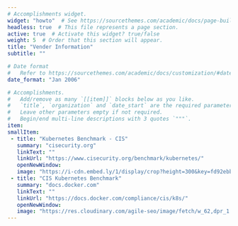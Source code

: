 ```yaml
---
# Accomplishments widget.
widget: "howto"  # See https://sourcethemes.com/academic/docs/page-builder/
headless: true  # This file represents a page section.
active: true  # Activate this widget? true/false
weight: 5  # Order that this section will appear.
title: "Vender Information"
subtitle: ""

# Date format
#   Refer to https://sourcethemes.com/academic/docs/customization/#date-format
date_format: "Jan 2006"

# Accomplishments.
#   Add/remove as many `[[item]]` blocks below as you like.
#   `title`, `organization` and `date_start` are the required parameters.
#   Leave other parameters empty if not required.
#   Begin/end multi-line descriptions with 3 quotes `"""`.
item:
smallItem: 
 - title: "Kubernetes Benchmark - CIS"
   summary: "cisecurity.org"
   linkText: ""
   linkUrl: "https://www.cisecurity.org/benchmark/kubernetes/"
   openNewWindow: 
   image: "https://i-cdn.embed.ly/1/display/crop?height=300&key=fd92ebbc52fc43fb98f69e50e7893c13&url=https%3A%2F%2Fwww.cisecurity.org%2Fwp-content%2Fthemes%2Fcis%2Fassets%2Fimages%2Ftagline-img.png&width=636"
 - title: "CIS Kubernetes Benchmark"
   summary: "docs.docker.com"
   linkText: ""
   linkUrl: "https://docs.docker.com/compliance/cis/k8s/"
   openNewWindow: 
   image: "https://res.cloudinary.com/agile-seo/image/fetch/w_62,dpr_1.0,d_blank_am8gzx.png/https%3A%2F%2Flogo.clearbit.com%2Fdocs.docker.com%3Fsize%3D250"
---
```

